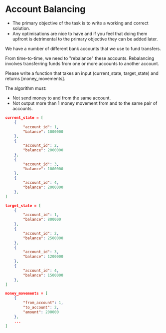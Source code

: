 Account Balancing
=========================
 - The primary objective of the task is to write a working and correct solution.
 - Any optimisations are nice to have and if you feel that doing them upfront is detrimental to the primary objective they can be added later.

We have a number of different bank accounts that we use to fund transfers.

From time-to-time, we need to "rebalance" these accounts.
Rebalancing involves transferring funds from one or more accounts to another account.

Please write a function that takes an input (current_state, target_state) and returns [money_movements].

The algorithm must:
- Not send money to and from the same account.
- Not output more than 1 money movement from and to the same pair of accounts.

```json
current_state = [
    {
        "account_id": 1,
        "balance": 1000000
    },
    {
        "account_id": 2,
        "balance": 2000000
    },
    {
        "account_id": 3,
        "balance": 1000000
    },
    {
        "account_id": 4,
        "balance": 2000000
    },
]

target_state = [
    {
        "account_id": 1,
        "balance": 800000
    },
    {
        "account_id": 2,
        "balance": 2500000
    },
    {
        "account_id": 3,
        "balance": 1200000
    },
    {
        "account_id": 4,
        "balance": 1500000
    },
]

money_movements = [
    {
        "from_account": 1,
        "to_account": 2,
        "amount": 200000
    },
    ...
]
```
